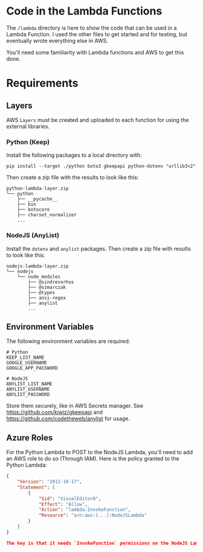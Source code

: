 # Code in the Lambda Functions

The `/lambda` directory is here to show the code that can be used in a Lambda Function. I used the other files to get started and for testing, but eventually wrote everything else in AWS.

You'll need some familiarity with Lambda functions and AWS to get this done.

# Requirements

## Layers

AWS `Layers` must be created and uploaded to each function for using the external libraries.

### Python (Keep)

Install the following packages to a local directory with:

```
pip install --target ./python boto3 gkeepapi python-dotenv "urllib3<2"
```

Then create a zip file with the results to look like this:

```
python-lambda-layer.zip
└── python
    ├── __pycache__
    ├── bin
    ├── botocore
    ├── charset_normalizer
    ...
```

### NodeJS (AnyList)

Install the `dotenv` and `anylist` packages. Then create a zip file with results to look like this:

```
nodejs-lambda-layer.zip
└── nodejs
    └── node_modules
        ├── @sindresorhus
        ├── @szmarczak
        ├── @types
        ├── ansi-regex
        ├── anylist
        ...
```

## Environment Variables

The following environment variables are required:

```
# Python
KEEP_LIST_NAME
GOOGLE_USERNAME
GOOGLE_APP_PASSWORD

# NodeJS
ANYLIST_LIST_NAME
ANYLIST_USERNAME
ANYLIST_PASSWORD
```

Store them securely, like in AWS Secrets manager. See https://github.com/kiwiz/gkeepapi and https://github.com/codetheweb/anylist for usage.

## Azure Roles

For the Python Lambda to POST to the NodeJS Lambda, you'll need to add an AWS role to do so (Through IAM).
Here is the policy granted to the Python Lambda:

```json
{
    "Version": "2012-10-17",
    "Statement": [
        {
            "Sid": "VisualEditor0",
            "Effect": "Allow",
            "Action": "lambda:InvokeFunction",
            "Resource": "arn:aws:[...]:NodeJSLambda"
        }
    ]
}

The key is that it needs `InvokeFunction` permissions on the NodeJS Lambda resource.
```

